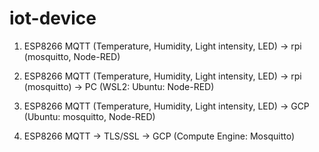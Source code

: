 # iot-device
1. ESP8266 MQTT (Temperature, Humidity, Light intensity, LED) -> rpi (mosquitto, Node-RED) 

2. ESP8266 MQTT (Temperature, Humidity, Light intensity, LED) -> rpi (mosquitto) -> PC (WSL2: Ubuntu: Node-RED) 

3. ESP8266 MQTT (Temperature, Humidity, Light intensity, LED) -> GCP (Ubuntu: mosquitto, Node-RED) 

4. ESP8266 MQTT -> TLS/SSL -> GCP (Compute Engine: Mosquitto)
